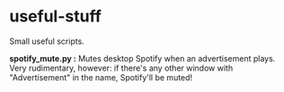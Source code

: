 # useful-stuff
Small useful scripts.

**spotify_mute.py :** Mutes desktop Spotify when an advertisement plays. Very rudimentary, however: if there's any other window with "Advertisement" in the name, Spotify'll be muted!
